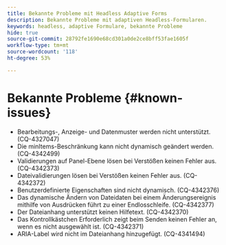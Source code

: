 ```yaml
---
title: Bekannte Probleme mit Headless Adaptive Forms
description: Bekannte Probleme mit adaptiven Headless-Formularen.
keywords: headless, adaptive Formulare, bekannte Probleme
hide: true
source-git-commit: 28792fe1690e68cd301a0de2ce8bff53fae1605f
workflow-type: tm+mt
source-wordcount: '118'
ht-degree: 53%

---
```



# Bekannte Probleme {#known-issues}

* Bearbeitungs-, Anzeige- und Datenmuster werden nicht unterstützt. (CQ-4327047)
* Die minItems-Beschränkung kann nicht dynamisch geändert werden. (CQ-4342499)
* Validierungen auf Panel-Ebene lösen bei Verstößen keinen Fehler aus. (CQ-4342373)
* Dateivalidierungen lösen bei Verstößen keinen Fehler aus. (CQ-4342372)
* Benutzerdefinierte Eigenschaften sind nicht dynamisch. (CQ-4342376)
* Das dynamische Ändern von Dateidaten bei einem Änderungsereignis mithilfe von Ausdrücken führt zu einer Endlosschleife. (CQ-4342377)
* Der Dateianhang unterstützt keinen Hilfetext. (CQ-4342370)
* Das Kontrollkästchen Erforderlich zeigt beim Senden keinen Fehler an, wenn es nicht ausgewählt ist. (CQ-4342371)
* ARIA-Label wird nicht im Dateianhang hinzugefügt. (CQ-4341494)
